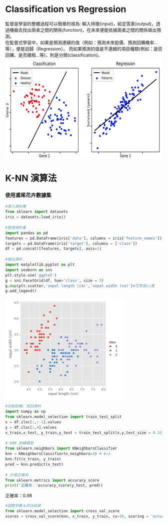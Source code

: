 # Classification vs Regression
監督是學習的整體過程可以簡單的視為: 輸入特徵(input)，給定答案(output)，透過機器去找出兩者之間的關係(function)，在未來便能依據兩者之間的關係做出預測。<br>
在監督式學習中，如果是預測連續的值（例如：預測未來股價、預測回購機率...等），便是迴歸（Regression）。
而如果預測的值是不連續的項目種類(例如：是否回購、是否續租...等)，則是分類(classification)。<br>
<img src="https://github.com/YuTe-Lai/Study_process/blob/master/Machine%20Learning/img/Lecture2_classification_vs_regression.png?raw=true" alt="R"  width="660" height="320"><br>

# K-NN 演算法
### 使用鳶尾花卉數據集
```python
#匯入資料集
from sklearn import datasets
iris = datasets.load_iris()

#整理資料集
import pandas as pd
features = pd.DataFrame(iris['data'], columns = iris['feature_names'])
targets = pd.DataFrame(iris['target'], columns = ['class'])
df = pd.concat([features, targets], axis=1)

#繪出資料
import matplotlib.pyplot as plt
import seaborn as sns
plt.style.use('ggplot')
g = sns.FacetGrid(df, hue='class', size = 5)
g.map(plt.scatter,'sepal length (cm)','sepal width (cm)')#花萼長vs寬
g.add_legend()

```
<img src="https://github.com/YuTe-Lai/Study_process/blob/master/Machine%20Learning/img/Lecture2_classification_KNN_df_graph.png?raw=true"  width="380" height="320"><br>

```python
#分割訓練、測試資料
import numpy as np
from sklearn.model_selection import train_test_split
x = df.iloc[:,:-1].values
y = df.iloc[:,4].values
x_train,x_test,_y_train,y_test = train_test_split(x,y,test_size = 0.33,random_state = 1)

# KNN 訓練模型
from sklearn.neighbors import KNeighborsClassifier
knn = KNeighborsClassifier(n_neighbors=3) # k=3
knn.fit(x_train, y_train)
pred = knn.predict(x_test)

# 計算正確率
from sklearn.metrics import accuracy_score
print('正確率：'accuracy_score(y_test, pred))
```
正確率：0.98<br>

```python
#調整參數＆評估結果
from sklearn.model_selection import cross_val_score
scores = cross_val_score(knn, x_train, y_train, cv=10, scoring = 'accuracy')
```




